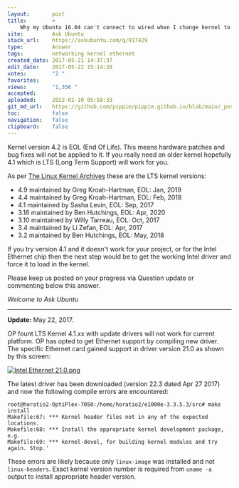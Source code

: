 ```yaml
---
layout:       post
title:        >
    Why my Ubuntu 16.04 can't connect to wired when I change kernel to 4.2
site:         Ask Ubuntu
stack_url:    https://askubuntu.com/q/917429
type:         Answer
tags:         networking kernel ethernet
created_date: 2017-05-21 14:37:37
edit_date:    2017-05-22 15:14:28
votes:        "2 "
favorites:    
views:        "1,356 "
accepted:     
uploaded:     2022-02-10 05:58:33
git_md_url:   https://github.com/pippim/pippim.github.io/blob/main/_posts/2017/2017-05-21-Why-my-Ubuntu-16.04-can_t-connect-to-wired-when-I-change-kernel-to-4.2.md
toc:          false
navigation:   false
clipboard:    false
---
```


Kernel version 4.2 is EOL (End Of Life). This means hardware patches and bug fixes will not be applied to it. If you really need an older kernel hopefully 4.1 which is LTS (Long Term Support) will work for you.

As per [The Linux Kernel Archives][1] these are the LTS kernel versions:

 - 4.9 maintained by Greg Kroah-Hartman, EOL: Jan, 2019
 - 4.4 maintained by Greg Kroah-Hartman, EOL: Feb, 2018
 - 4.1 maintained by Sasha Levin, EOL: Sep, 2017
 - 3.16 maintained by Ben Hutchings, EOL: Apr, 2020
 - 3.10 maintained by Willy Tarreau, EOL: Oct, 2017
 - 3.4 maintained by Li Zefan, EOL: Apr, 2017
 - 3.2 maintained by Ben Hutchings, EOL: May, 2018

If you try version 4.1 and it doesn't work for your project, or for the Intel Ethernet chip then the next step would be to get the working Intel driver and force it to load in the kernel.

Please keep us posted on your progress via Question update or commenting below this answer.

*Welcome to Ask Ubuntu*


----------

**Update:** May 22, 2017.

OP fount LTS Kernel 4.1.xx with update drivers will not work for current platform. OP has opted to get Ethernet support by compiling new driver. The specific Ethernet card gained support in driver version 21.0 as shown by this screen:

[![Intel Ethernet 21.0.png][2]][2]

The latest driver has been downloaded (version 22.3 dated Apr 27 2017) and now the following compile errors are encountered:

``` 
root@horatio2-OptiPlex-7050:/home/horatio2/e1000e-3.3.5.3/s‌​rc# make install 
Makefile:67: *** Kernel header files not in any of the expected locations.
Makefile:68: *** Install the appropriate kernel development package, e.g. 
Makefile:69: *** kernel-devel, for building kernel modules and try again. Stop.'
```

These errors are likely because only `linux-image` was installed and not `linux-headers`. Exact kernel version number is required from `uname -a` output to install appropriate header version.


  [1]: https://www.kernel.org/category/releases.html
  [2]: https://i.stack.imgur.com/OeEh2.png
